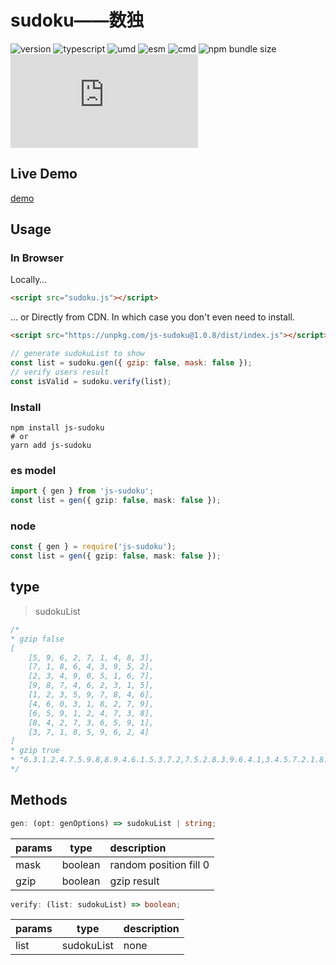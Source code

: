 # sudoku——数独
![version](https://img.shields.io/github/package-json/v/happy-func/sudoku.js/main?style=for-the-badge)
![typescript](https://img.shields.io/npm/types/js-sudoku?style=for-the-badge)
![umd](https://img.shields.io/static/v1?label=build&message=umd&color=blue&style=for-the-badge)
![esm](https://img.shields.io/static/v1?label=build&message=esm&color=blue&style=for-the-badge)
![cmd](https://img.shields.io/static/v1?label=build&message=cmd&color=blue&style=for-the-badge)
![npm bundle size](https://img.shields.io/bundlephobia/min/js-sudoku?style=for-the-badge)
![GitHub Repo stars](https://img.shields.io/github/stars/happy-func/sudoku.js?style=for-the-badge)

## Live Demo
[demo](https://happy-func.github.io/sudoku.js/)

## Usage
### In Browser
Locally…
```html
<script src="sudoku.js"></script>
```
… or Directly from CDN. In which case you don't even need to install.
```html
<script src="https://unpkg.com/js-sudoku@1.0.8/dist/index.js"></script>
```
```javascript
// generate sudokuList to show
const list = sudoku.gen({ gzip: false, mask: false });
// verify users result
const isValid = sudoku.verify(list);
```
### Install
```shell
npm install js-sudoku
# or
yarn add js-sudoku
```
### es model

```ts
import { gen } from 'js-sudoku';
const list = gen({ gzip: false, mask: false });
```

### node
```typescript
const { gen } = require('js-sudoku');
const list = gen({ gzip: false, mask: false });
```

## type
> sudokuList
```javascript
/* 
* gzip false
[
    [5, 9, 6, 2, 7, 1, 4, 8, 3],
    [7, 1, 8, 6, 4, 3, 9, 5, 2],
    [2, 3, 4, 9, 0, 5, 1, 6, 7],
    [9, 8, 7, 4, 6, 2, 3, 1, 5],
    [1, 2, 3, 5, 9, 7, 8, 4, 6],
    [4, 6, 0, 3, 1, 8, 2, 7, 9],
    [6, 5, 9, 1, 2, 4, 7, 3, 8],
    [8, 4, 2, 7, 3, 6, 5, 9, 1],
    [3, 7, 1, 8, 5, 9, 6, 2, 4]
]
* gzip true
* "6.3.1.2.4.7.5.9.8,8.9.4.6.1.5.3.7.2,7.5.2.8.3.9.6.4.1,3.4.5.7.2.1.8.6.9,1.7.6.9.5.8.4.2.3,9.2.8.3.6.4.7.1.5,2.6.7.5.9.3.1.8.4,5.1.9.4.8.6.2.3.7,4.8.3.1.7.2.9.5.6"
*/
```

## Methods

```typescript
gen: (opt: genOptions) => sudokuList | string;
```

| params  | type | description |
| :--- | :---: | :--- |
| mask | boolean | random position fill 0 |
| gzip | boolean | gzip result |

```typescript
verify: (list: sudokuList) => boolean;
```

| params  | type | description |
| :--- | :---: | :--- |
| list | sudokuList | none |
